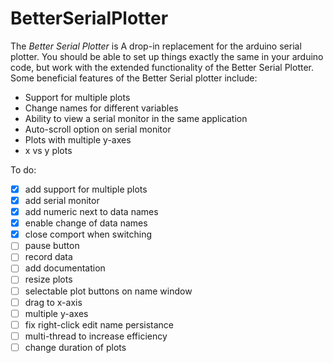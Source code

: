 # BetterSerialPlotter
The *Better Serial Plotter* is A drop-in replacement for the arduino serial plotter. You should be able to set up things exactly the same in your arduino code, but work with the extended functionality of the Better Serial Plotter. Some beneficial features of the Better Serial plotter include:

- Support for multiple plots
- Change names for different variables
- Ability to view a serial monitor in the same application
- Auto-scroll option on serial monitor
- Plots with multiple y-axes
- x vs y plots

To do:
- [x] add support for multiple plots
- [x] add serial monitor
- [x] add numeric next to data names
- [x] enable change of data names
- [x] close comport when switching
- [ ] pause button
- [ ] record data
- [ ] add documentation
- [ ] resize plots
- [ ] selectable plot buttons on name window
- [ ] drag to x-axis
- [ ] multiple y-axes
- [ ] fix right-click edit name persistance
- [ ] multi-thread to increase efficiency
- [ ] change duration of plots